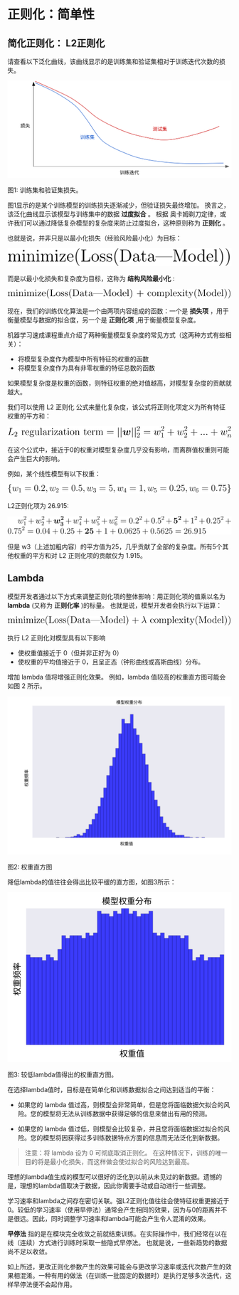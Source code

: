 # 正则化：简单性
## 简化正则化： L2正则化

请查看以下泛化曲线，该曲线显示的是训练集和验证集相对于训练迭代次数的损失。

![1](./resources/pic/regularization1.svg)

图1: 训练集和验证集损失。

图1显示的是某个训练模型的训练损失逐渐减少，但验证损失最终增加。
换言之，该泛化曲线显示该模型与训练集中的数据 **过度拟合** 。
根据 奥卡姆剃刀定律，或许我们可以通过降低复杂模型的复杂度来防止过度拟合，这种原则称为 **正则化** 。

也就是说，并非只是以最小化损失（经验风险最小化）为目标：

![11](./resources/math/11.svg)

而是以最小化损失和复杂度为目标，这称为 **结构风险最小化** :

![12](./resources/math/12.svg)

现在，我们的训练优化算法是一个由两项内容组成的函数：一个是 **损失项** ，用于衡量模型与数据的拟合度，另一个是 **正则化项** ,用于衡量模型复杂度。

机器学习速成课程重点介绍了两种衡量模型复杂度的常见方式（这两种方式有些相关）：

* 将模型复杂度作为模型中所有特征的权重的函数
* 将模型复杂度作为具有非零权重的特征总数的函数


如果模型复杂度是权重的函数，则特征权重的绝对值越高，对模型复杂度的贡献就越大。

我们可以使用 L2 正则化 公式来量化复杂度，该公式将正则化项定义为所有特征权重的平方和：

![13](./resources/math/13.svg)

在这个公式中，接近于0的权重对模型复杂度几乎没有影响，而离群值权重则可能会产生巨大的影响。

例如，某个线性模型有以下权重：

![14](./resources/math/14.svg)

L2正则化项为 26.915:

![15](./resources/math/15.svg)

但是 w3（上述加粗内容）的平方值为25，几乎贡献了全部的复杂度。所有5个其他权重的平方和对 L2 正则化项的贡献仅为 1.915。


## Lambda
模型开发者通过以下方式来调整正则化项的整体影响：用正则化项的值乘以名为 **lambda** (又称为 **正则化率** )的标量。
也就是说，模型开发者会执行以下运算：

![16](./resources/math/16.svg)

执行 L2 正则化对模型具有以下影响

* 使权重值接近于 0（但并非正好为 0）
* 使权重的平均值接近于 0，且呈正态（钟形曲线或高斯曲线）分布。

增加 lambda 值将增强正则化效果。 例如，lambda 值较高的权重直方图可能会如图 2 所示。

![1](./resources/pic/lambda1.svg)

图2: 权重直方图

降低lambda的值往往会得出比较平缓的直方图，如图3所示：

![2](./resources/pic/lambda2.svg)

图3: 较低lambda值得出的权重直方图。

在选择lambda值时，目标是在简单化和训练数据拟合之间达到适当的平衡：

* 如果您的 lambda 值过高，则模型会非常简单，但是您将面临数据欠拟合的风险。您的模型将无法从训练数据中获得足够的信息来做出有用的预测。

* 如果您的 lambda 值过低，则模型会比较复杂，并且您将面临数据过拟合的风险。您的模型将因获得过多训练数据特点方面的信息而无法泛化到新数据。

> 注意：将 lambda 设为 0 可彻底取消正则化。 在这种情况下，训练的唯一目的将是最小化损失，而这样做会使过拟合的风险达到最高。

理想的lambda值生成的模型可以很好的泛化到以前从未见过的新数据。遗憾的是，理想的lambda值取决于数据，因此你需要手动或自动进行一些调整。

学习速率和lambda之间存在密切关联。强L2正则化值往往会使特征权重更接近于0。较低的学习速率（使用早停法）通常会产生相同的效果，因为与0的距离并不是很远。因此，同时调整学习速率和lambda可能会产生令人混淆的效果。

**早停法** 指的是在模块完全收敛之前就结束训练。在实际操作中，我们经常在以在线（连续）方式进行训练时采取一些隐式早停法。
也就是说，一些新趋势的数据尚不足以收敛。

如上所述，更改正则化参数产生的效果可能会与更改学习速率或迭代次数产生的效果相混淆。一种有用的做法（在训练一批固定的数据时）是执行足够多次迭代，这样早停法便不会起作用。
